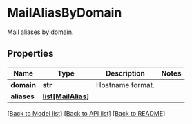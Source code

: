 # MailAliasByDomain

Mail aliases by domain.
## Properties
Name | Type | Description | Notes
------------ | ------------- | ------------- | -------------
**domain** | **str** | Hostname format. | 
**aliases** | [**list[MailAlias]**](MailAlias.md) |  | 

[[Back to Model list]](../README.md#documentation-for-models) [[Back to API list]](../README.md#documentation-for-api-endpoints) [[Back to README]](../README.md)


